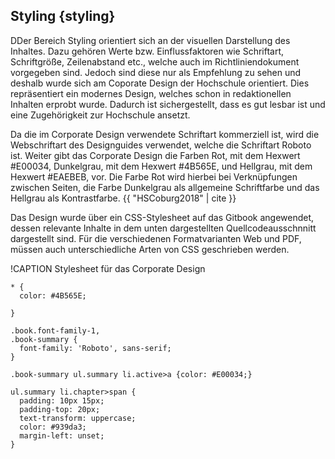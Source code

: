 ## Styling {styling}

DDer Bereich Styling orientiert sich an der visuellen Darstellung des Inhaltes. Dazu gehören Werte bzw. Einflussfaktoren wie Schriftart, Schriftgröße, Zeilenabstand etc., welche auch im Richtliniendokument vorgegeben sind. Jedoch sind diese nur als Empfehlung zu sehen und deshalb wurde sich am Coporate Design der Hochschule orientiert. Dies repräsentiert ein modernes Design, welches schon in redaktionellen Inhalten erprobt wurde. Dadurch ist sichergestellt, dass es gut lesbar ist und eine Zugehörigkeit zur Hochschule ansetzt.

Da die im Corporate Design verwendete Schriftart kommerziell ist, wird die Webschriftart des Designguides verwendet, welche die Schriftart Roboto ist. Weiter gibt das Corporate Design die Farben Rot, mit dem Hexwert #E00034, Dunkelgrau, mit dem Hexwert #4B565E, und Hellgrau, mit dem Hexwert #EAEBEB, vor. Die Farbe Rot wird hierbei bei Verknüpfungen zwischen Seiten, die Farbe Dunkelgrau als allgemeine Schriftfarbe und das Hellgrau als Kontrastfarbe.  {{ "HSCoburg2018" | cite }}

Das Design wurde über ein CSS-Stylesheet auf das Gitbook angewendet, dessen relevante Inhalte in dem unten dargestellten Quellcodeausschnnitt dargestellt sind. Für die verschiedenen Formatvarianten Web und PDF, müssen auch unterschiedliche Arten von CSS geschrieben werden.

!CAPTION Stylesheet für das Corporate Design
```
* {
  color: #4B565E;

}

.book.font-family-1,
.book-summary {
  font-family: 'Roboto', sans-serif;
}

.book-summary ul.summary li.active>a {color: #E00034;}

ul.summary li.chapter>span {
  padding: 10px 15px;
  padding-top: 20px;
  text-transform: uppercase;
  color: #939da3;
  margin-left: unset;
}
```
